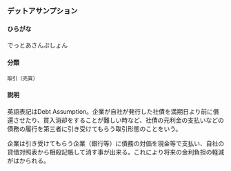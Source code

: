 <div style="display:none;">

## [あ行](securities-terms?id=あ行)
## [か行](securities-terms?id=か行)
## [さ行](securities-terms?id=さ行)
## [た行](securities-terms?id=た行)

</div>

### デットアサンプション

#### ひらがな

でっとあさんぷしょん

#### 分類

`取引（売買）`

#### 説明

英語表記はDebt Assumption。企業が自社が発行した社債を満期日より前に償還させたり、買入消却をすることが難しい時など、社債の元利金の支払いなどの債務の履行を第三者に引き受けてもらう取引形態のことをいう。
企業は引き受けてもらう企業（銀行等）に債務の対価を現金等で支払い、自社の貸借対照表から相殺記帳して消す事が出来る。これにより将来の金利負担の軽減がはかられる。

<div style="display:none;">

## [な行](securities-terms?id=な行)
## [は行](securities-terms?id=は行)
## [ま行](securities-terms?id=ま行)
## [や行](securities-terms?id=や行)
## [ら行](securities-terms?id=ら行)
## [わ行](securities-terms?id=わ行)
## [英数字・記号](securities-terms?id=英数字・記号)

</div>


